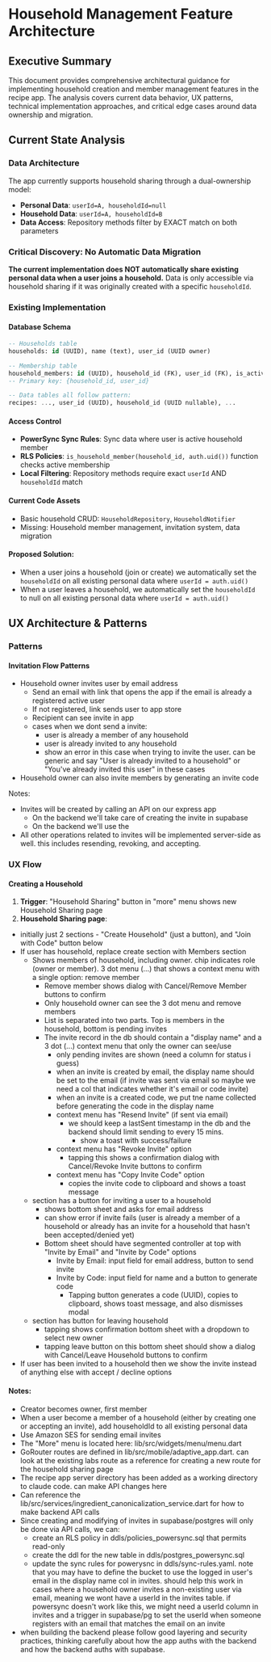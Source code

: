 # Household Management Feature Architecture

## Executive Summary

This document provides comprehensive architectural guidance for implementing household creation and member management features in the recipe app. The analysis covers current data behavior, UX patterns, technical implementation approaches, and critical edge cases around data ownership and migration.

## Current State Analysis

### Data Architecture

The app currently supports household sharing through a dual-ownership model:

- **Personal Data**: `userId=A, householdId=null`
- **Household Data**: `userId=A, householdId=B`
- **Data Access**: Repository methods filter by EXACT match on both parameters

### Critical Discovery: No Automatic Data Migration

**The current implementation does NOT automatically share existing personal data when a user joins a household.** Data is only accessible via household sharing if it was originally created with a specific `householdId`.

### Existing Implementation

#### Database Schema
```sql
-- Households table
households: id (UUID), name (text), user_id (UUID owner)

-- Membership table  
household_members: id (UUID), household_id (FK), user_id (FK), is_active (integer)
-- Primary key: {household_id, user_id}

-- Data tables all follow pattern:
recipes: ..., user_id (UUID), household_id (UUID nullable), ...
```

#### Access Control
- **PowerSync Sync Rules**: Sync data where user is active household member
- **RLS Policies**: `is_household_member(household_id, auth.uid())` function checks active membership
- **Local Filtering**: Repository methods require exact `userId` AND `householdId` match

#### Current Code Assets
- Basic household CRUD: `HouseholdRepository`, `HouseholdNotifier`
- Missing: Household member management, invitation system, data migration

#### Proposed Solution:
* When a user joins a household (join or create) we automatically set the `householdId` on all existing personal data where `userId = auth.uid()`
* When a user leaves a household, we automatically set the `householdId` to null on all existing personal data where `userId = auth.uid()`

## UX Architecture & Patterns

### Patterns

#### Invitation Flow Patterns

- Household owner invites user by email address
  - Send an email with link that opens the app if the email is already a registered active user
  - If not registered, link sends user to app store
  - Recipient can see invite in app
  - cases when we dont send a invite:
    - user is already a member of any household
    - user is already invited to any household
    - show an error in this case when trying to invite the user. can be generic and say "User is already invited to a household" or "You've already invited this user" in these cases
- Household owner can also invite members by generating an invite code

Notes:
- Invites will be created by calling an API on our express app
  - On the backend we'll take care of creating the invite in supabase
  - On the backend we'll use the 
- All other operations related to invites will be implemented server-side as well. this includes resending, revoking, and accepting.

### UX Flow

#### Creating a Household
1. **Trigger**: "Household Sharing" button in "more" menu shows new Household Sharing page
2. **Household Sharing page**:
  - initially just 2 sections - "Create Household" (just a button), and "Join with Code" button below
  - If user has household, replace create section with Members section
    - Shows members of household, including owner. chip indicates role (owner or member). 3 dot menu (...) that shows a context menu with a single option: remove member
      - Remove member shows dialog with Cancel/Remove Member buttons to confirm
      - Only household owner can see the 3 dot menu and remove members
      - List is separated into two parts. Top is members in the household, bottom is pending invites
      - The invite record in the db should contain a "display name" and a 3 dot (...) context menu that only the owner can see/use
        - only pending invites are shown (need a column for status i guess)
        - when an invite is created by email, the display name should be set to the email  (if invite was sent via email so maybe we need a col that indicates whether it's email or code invite)
        - when an invite is a created code, we put tne name collected before generating the code in the display name
        - context menu has "Resend Invite" (if sent via email)
          - we should keep a lastSent timestamp in the db and the backend should limit sending to every 15 mins. 
            - show a toast with success/failure
        - context menu has "Revoke Invite" option
          - tapping this shows a confirmation dialog with Cancel/Revoke Invite buttons to confirm
        - context menu has "Copy Invite Code" option
          - copies the invite code to clipboard and shows a toast message
    - section has a button for inviting a user to a household
      - shows bottom sheet and asks for email address
      - can show error if invite fails (user is already a member of a household or already has an invite for a household that hasn't been accepted/denied yet)
      - Bottom sheet should have segmented controller at top with "Invite by Email" and "Invite by Code" options
        - Invite by Email: input field for email address, button to send invite
        - Invite by Code: input field for name and a button to generate code
          - Tapping button generates a code (UUID), copies to clipboard, shows toast message, and also dismisses modal
    - section has button for leaving household
      - tapping shows confirmation bottom sheet with a dropdown to select new owner
      - tapping leave button on this bottom sheet should show a dialog with Cancel/Leave Household buttons to confirm
  - If user has been invited to a household then we show the invite instead of anything else with accept / decline options

#### Notes:
- Creator becomes owner, first member 
- When a user become a member of a household (either by creating one or accepting an invite), add householdId to all existing personal data
- Use Amazon SES for sending email invites
- The "More" menu is located here: lib/src/widgets/menu/menu.dart
- GoRouter routes are defined in lib/src/mobile/adaptive_app.dart. can look at the existing labs route as a reference for creating a new route for the household sharing page
- The recipe app server directory has been added as a working directory to claude code. can make API changes here
- Can reference the lib/src/services/ingredient_canonicalization_service.dart for how to make backend API calls
- Since creating and modifying of invites in supabase/postgres will only be done via API calls, we can:
  - create an RLS policy in ddls/policies_powersync.sql that permits read-only
  - create the ddl for the new table in ddls/postgres_powersync.sql
  - update the sync rules for powerysnc in ddls/sync-rules.yaml. note that you may have to define the bucket to use the logged in user's email in the display name col in invites. should help this work in cases where a household owner invites a non-existing user via email, meaning we wont have a userId in the invites table. if powersync doesn't work like this, we might need a userId column in invites and a trigger in supabase/pg to set the userId when someone registers with an email that matches the email on an invite
- when building the backend please follow good layering and security practices, thinking carefully about how the app auths with the backend and how the backend auths with supabase.
